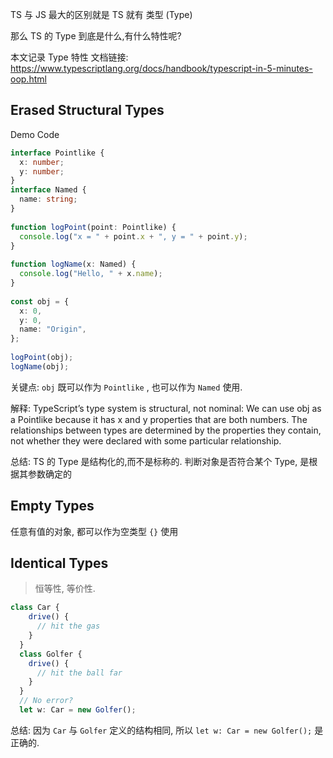 TS 与 JS 最大的区别就是 TS 就有 类型 (Type)

那么 TS 的 Type 到底是什么,有什么特性呢?

本文记录 Type 特性
文档链接:  https://www.typescriptlang.org/docs/handbook/typescript-in-5-minutes-oop.html

## Erased Structural Types

Demo Code

```ts
interface Pointlike {
  x: number;
  y: number;
}
interface Named {
  name: string;
}
 
function logPoint(point: Pointlike) {
  console.log("x = " + point.x + ", y = " + point.y);
}
 
function logName(x: Named) {
  console.log("Hello, " + x.name);
}
 
const obj = {
  x: 0,
  y: 0,
  name: "Origin",
};
 
logPoint(obj);
logName(obj);
```

关键点: `obj` 既可以作为 `Pointlike` , 也可以作为 `Named` 使用. 

解释: 
TypeScript’s type system is structural, not nominal: We can use obj as a Pointlike because it has x and y properties that are both numbers. The relationships between types are determined by the properties they contain, not whether they were declared with some particular relationship.

总结:
TS 的 Type 是结构化的,而不是标称的. 判断对象是否符合某个 Type, 是根据其参数确定的

## Empty Types
任意有值的对象, 都可以作为空类型 `{}` 使用


## Identical Types
> 恒等性, 等价性. 

```ts
class Car {
    drive() {
      // hit the gas
    }
  }
  class Golfer {
    drive() {
      // hit the ball far
    }
  }
  // No error?
  let w: Car = new Golfer();
```

总结: 因为 `Car` 与 `Golfer` 定义的结构相同, 所以 `let w: Car = new Golfer();` 是正确的.
